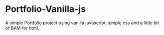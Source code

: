 # Portfolio-Vanilla-js

A simple Portfolio project using vanilla javascript, simple css and a little bit of BAM for html.
